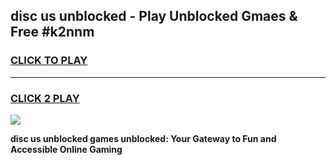 
## disc us unblocked - Play Unblocked Gmaes & Free #k2nnm
<h3>
<a href="https://news.freeplayer.one?title=disc_us_unblocked&ref=03M">CLICK TO PLAY</a></h3>
<hr>

<h3>
<a href="https://news.freeplayer.one?title=disc_us_unblocked&ref=03M">CLICK 2 PLAY</a>
  
</h3>

<a href="https://news.freeplayer.one?title=disc_us_unblocked&ref=03M"><img src="https://clearcache.store/games.png"></a>


**disc us unblocked games unblocked: Your Gateway to Fun and Accessible Online Gaming**
